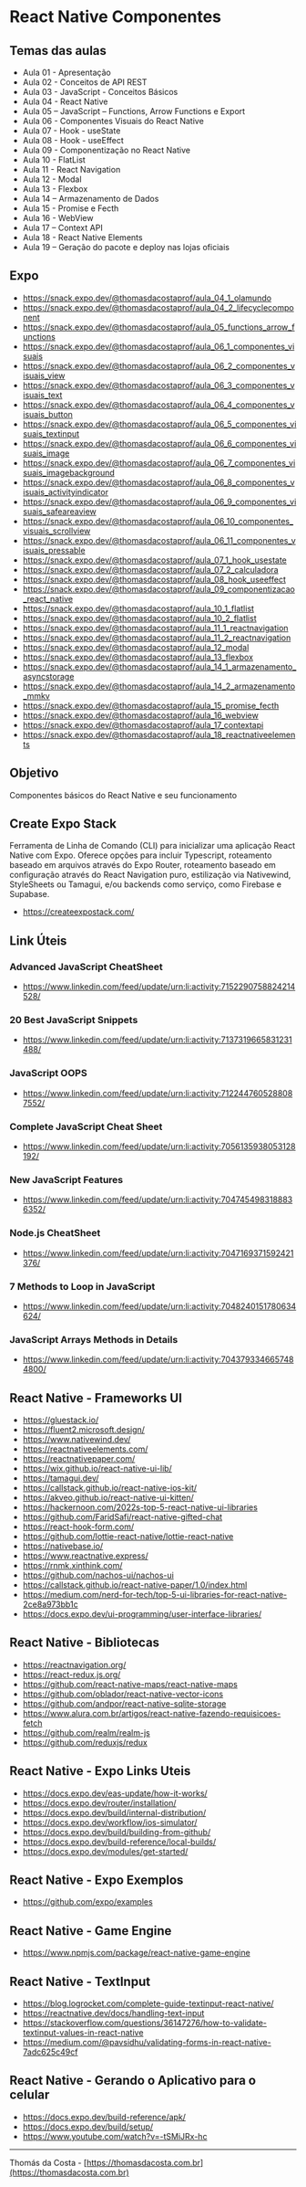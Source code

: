 # React Native Componentes

## Temas das aulas

- Aula 01 - Apresentação
- Aula 02 - Conceitos de API REST
- Aula 03 - JavaScript - Conceitos Básicos
- Aula 04 - React Native
- Aula 05 – JavaScript – Functions, Arrow Functions e Export
- Aula 06 - Componentes Visuais do React Native
- Aula 07 - Hook - useState
- Aula 08 - Hook - useEffect
- Aula 09 - Componentização no React Native
- Aula 10 - FlatList
- Aula 11 - React Navigation
- Aula 12 - Modal
- Aula 13 - Flexbox
- Aula 14 – Armazenamento de Dados
- Aula 15 - Promise e Fecth
- Aula 16 - WebView
- Aula 17 – Context API 
- Aula 18 - React Native Elements
- Aula 19 – Geração do pacote e deploy nas lojas oficiais

## Expo

- https://snack.expo.dev/@thomasdacostaprof/aula_04_1_olamundo
- https://snack.expo.dev/@thomasdacostaprof/aula_04_2_lifecyclecomponent
- https://snack.expo.dev/@thomasdacostaprof/aula_05_functions_arrow_functions
- https://snack.expo.dev/@thomasdacostaprof/aula_06_1_componentes_visuais
- https://snack.expo.dev/@thomasdacostaprof/aula_06_2_componentes_visuais_view
- https://snack.expo.dev/@thomasdacostaprof/aula_06_3_componentes_visuais_text
- https://snack.expo.dev/@thomasdacostaprof/aula_06_4_componentes_visuais_button
- https://snack.expo.dev/@thomasdacostaprof/aula_06_5_componentes_visuais_textinput
- https://snack.expo.dev/@thomasdacostaprof/aula_06_6_componentes_visuais_image
- https://snack.expo.dev/@thomasdacostaprof/aula_06_7_componentes_visuais_imagebackground
- https://snack.expo.dev/@thomasdacostaprof/aula_06_8_componentes_visuais_activityindicator
- https://snack.expo.dev/@thomasdacostaprof/aula_06_9_componentes_visuais_safeareaview
- https://snack.expo.dev/@thomasdacostaprof/aula_06_10_componentes_visuais_scrollview
- https://snack.expo.dev/@thomasdacostaprof/aula_06_11_componentes_visuais_pressable
- https://snack.expo.dev/@thomasdacostaprof/aula_07_1_hook_usestate
- https://snack.expo.dev/@thomasdacostaprof/aula_07_2_calculadora
- https://snack.expo.dev/@thomasdacostaprof/aula_08_hook_useeffect
- https://snack.expo.dev/@thomasdacostaprof/aula_09_componentizacao_react_native
- https://snack.expo.dev/@thomasdacostaprof/aula_10_1_flatlist
- https://snack.expo.dev/@thomasdacostaprof/aula_10_2_flatlist
- https://snack.expo.dev/@thomasdacostaprof/aula_11_1_reactnavigation
- https://snack.expo.dev/@thomasdacostaprof/aula_11_2_reactnavigation
- https://snack.expo.dev/@thomasdacostaprof/aula_12_modal
- https://snack.expo.dev/@thomasdacostaprof/aula_13_flexbox
- https://snack.expo.dev/@thomasdacostaprof/aula_14_1_armazenamento_asyncstorage
- https://snack.expo.dev/@thomasdacostaprof/aula_14_2_armazenamento_mmkv
- https://snack.expo.dev/@thomasdacostaprof/aula_15_promise_fecth
- https://snack.expo.dev/@thomasdacostaprof/aula_16_webview
- https://snack.expo.dev/@thomasdacostaprof/aula_17_contextapi
- https://snack.expo.dev/@thomasdacostaprof/aula_18_reactnativeelements

## Objetivo

Componentes básicos do React Native e seu funcionamento

## Create Expo Stack

Ferramenta de Linha de Comando (CLI) para inicializar uma aplicação React Native com Expo. Oferece opções para incluir Typescript, roteamento baseado em arquivos através do Expo Router, roteamento baseado em configuração através do React Navigation puro, estilização via Nativewind, StyleSheets ou Tamagui, e/ou backends como serviço, como Firebase e Supabase.

- https://createexpostack.com/

## Link Úteis

### Advanced JavaScript CheatSheet
- https://www.linkedin.com/feed/update/urn:li:activity:7152290758824214528/

### 20 Best JavaScript Snippets
- https://www.linkedin.com/feed/update/urn:li:activity:7137319665831231488/

### JavaScript OOPS
- https://www.linkedin.com/feed/update/urn:li:activity:7122447605288087552/

### Complete JavaScript Cheat Sheet
- https://www.linkedin.com/feed/update/urn:li:activity:7056135938053128192/

### New JavaScript Features
- https://www.linkedin.com/feed/update/urn:li:activity:7047454983188836352/

### Node.js CheatSheet
- https://www.linkedin.com/feed/update/urn:li:activity:7047169371592421376/

### 7 Methods to Loop in JavaScript
- https://www.linkedin.com/feed/update/urn:li:activity:7048240151780634624/

### JavaScript Arrays Methods in Details
- https://www.linkedin.com/feed/update/urn:li:activity:7043793346657484800/

## React Native - Frameworks UI

- https://gluestack.io/
- https://fluent2.microsoft.design/
- https://www.nativewind.dev/
- https://reactnativeelements.com/
- https://reactnativepaper.com/
- https://wix.github.io/react-native-ui-lib/
- https://tamagui.dev/
- https://callstack.github.io/react-native-ios-kit/
- https://akveo.github.io/react-native-ui-kitten/
- https://hackernoon.com/2022s-top-5-react-native-ui-libraries
- https://github.com/FaridSafi/react-native-gifted-chat
- https://react-hook-form.com/
- https://github.com/lottie-react-native/lottie-react-native
- https://nativebase.io/
- https://www.reactnative.express/
- https://rnmk.xinthink.com/
- https://github.com/nachos-ui/nachos-ui
- https://callstack.github.io/react-native-paper/1.0/index.html
- https://medium.com/nerd-for-tech/top-5-ui-libraries-for-react-native-2ce8a973bb1c
- https://docs.expo.dev/ui-programming/user-interface-libraries/

## React Native - Bibliotecas

- https://reactnavigation.org/
- https://react-redux.js.org/
- https://github.com/react-native-maps/react-native-maps
- https://github.com/oblador/react-native-vector-icons
- https://github.com/andpor/react-native-sqlite-storage
- https://www.alura.com.br/artigos/react-native-fazendo-requisicoes-fetch
- https://github.com/realm/realm-js
- https://github.com/reduxjs/redux

## React Native - Expo Links Uteis

- https://docs.expo.dev/eas-update/how-it-works/
- https://docs.expo.dev/router/installation/
- https://docs.expo.dev/build/internal-distribution/
- https://docs.expo.dev/workflow/ios-simulator/
- https://docs.expo.dev/build/building-from-github/
- https://docs.expo.dev/build-reference/local-builds/
- https://docs.expo.dev/modules/get-started/

## React Native - Expo Exemplos

- https://github.com/expo/examples

## React Native - Game Engine

- https://www.npmjs.com/package/react-native-game-engine

## React Native - TextInput 

- https://blog.logrocket.com/complete-guide-textinput-react-native/
- https://reactnative.dev/docs/handling-text-input
- https://stackoverflow.com/questions/36147276/how-to-validate-textinput-values-in-react-native
- https://medium.com/@pavsidhu/validating-forms-in-react-native-7adc625c49cf

## React Native - Gerando o Aplicativo para o celular

- https://docs.expo.dev/build-reference/apk/
- https://docs.expo.dev/build/setup/
- https://www.youtube.com/watch?v=-tSMiJRx-hc

---

Thomás da Costa - [https://thomasdacosta.com.br](https://thomasdacosta.com.br)
